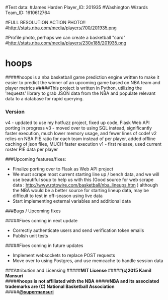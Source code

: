 #Test data:
#James Harden Player_ID: 201935
#Washington Wizards Team_ID: 1610612764

#FULL RESOLUTION ACTION PHOTO!!
#http://stats.nba.com/media/players/700/201935.png

#Profile photo, perhaps we can create a basketball "card"
#http://stats.nba.com/media/players/230x185/201935.png




# hoops
#####hoops is a nba basketball game prediction engine written to make it easier to predict the winner
of an upcoming game based on NBA team and player metrics
#####This project is written in Python, utilizing the 'requests' library to grab JSON data from the NBA and populate relevant data to a database for rapid querying.
<br>
### Version
v4 - updated to use my hotfuzz project, fixed up code, Flask Web API porting in progress
v3 - moved over to using SQL instead, significantly faster execution, much lower memory usage, and fewer lines of code!
v2 relies on NBA PIE ratio for each team instead of per player, added offline caching of json files, MUCH faster execution
v1 - first release, used current roster PIE data per player

###Upcoming features/fixes:

  - Finalize porting over to Flask as Web API project
  - We must scrape most current starting line up / bench data, and we will use beautiful soup to help us with this (Good source for web scrape data : http://www.rotowire.com/basketball/nba_lineups.htm ) although the NBA would be a better source for starting lineup data, may be difficult to test in off-season using live data
  - Start implementing external variables and additional data


###Bugs / Upcoming fixes

#####Fixes coming in next update
  - Correctly authenticate users and send verification token emails
  - Publish unit tests

#####Fixes coming in future updates
  - Implement websockets to replace POST requests
  - Move over to using Postgres, and use memcache to handle session data

###Attribution and Licensing
#####**MIT License**
#####**(c)2015 Kamil Mansuri**
<br>
#####**hoops is not affiliated with the NBA**
#####**NBA and its associated trademarks are (C) National Basketball Association**
#####**[@supermansuri]**
<br>

[Flask]:http://flask.pocoo.org/
[gunicorn]:http://gunicorn.org/
[Twitter Bootstrap]:http://twitter.github.com/bootstrap/
[jQuery]:http://jquery.com
[@supermansuri]:http://twitter.com/supermansuri
[nginx]:http://nginx.org/
[jenkins]:https://jenkins-ci.org/
